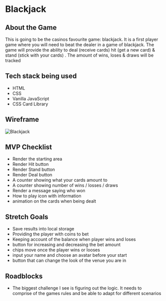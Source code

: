 # Blackjack

## About the Game

This is going to be the casinos favourite game: blackjack. It is a first player game where you will need to beat the dealer in a game of blackjack. The game will provide the ability to deal (receive cards) hit (get a new card) & stand (stick with your cards) . The amount of wins, loses & draws will be tracked

## Tech stack being used

- HTML
- CSS
- Vanilla JavaScript
- CSS Card Library

## Wireframe

![Blackjack](https://res.cloudinary.com/dtjasyr7k/image/upload/v1696548268/Group_5_vvbyfx.png)

## MVP Checklist

- Render the starting area
- Render Hit button
- Render Stand button
- Render Deal button
- A counter showing what your cards amount to
- A counter showing number of wins / losses / draws
- Render a message saying who won
- How to play icon with information
- animation on the cards when being dealt

## Stretch Goals

- Save results into local storage
- Providing the player with coins to bet
- Keeping account of the balance when player wins and loses
- button for increasing and decreasing the bet amount
- chips move once the player wins or looses
- input your name and choose an avatar before your start
- button that can change the look of the venue you are in

## Roadblocks

- The biggest challenge I see is figuring out the logic. It needs to comprise of the games rules and be able to adapt for different scenarios
